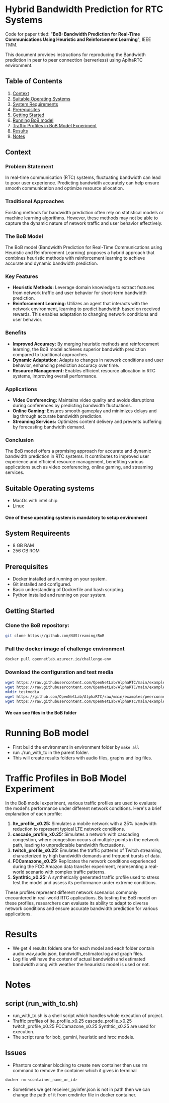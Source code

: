 # Hybrid Bandwidth Prediction for RTC Systems

 Code for paper titled: "__BoB: Bandwidth Prediction for Real-Time Communications Using Heuristic and Reinforcement Learning__", IEEE TMM.

This document provides instructions for reproducing the Bandwidth prediction in peer to peer connection (serverless) using AplhaRTC environment.

## Table of Contents
1. [Context](#context)
    <!-- - [Problem Statement](#problem-statement)
    - [Traditional Approches](#traditional-approaches)
    - [The BoB Model](#the-bob-model)
    - [Key Features](#key-features)
    - [Benefits](#benefits)
    - [Applications](#applications)
    - [Conclusion](#conclusion) -->
2. [Suitable Operating Systems](#suitable-operating-systems)
3. [System Requirements](#system-requirements)
4. [Prerequisites](#prerequisites)
5. [Getting Started](#getting-started)
   <!-- - [Clone the BoB repository](#clone-the-bob-repository)
   - [Pull the Docker image of the challenge environment](#pull-the-docker-image-of-the-challenge-environment)
   - [Download the configuration and test media](#download-the-configuration-and-test-media) -->
6. [Running BoB model](#running-bob-model)
7. [Traffic Profiles in BoB Model Experiment](#traffic-profiles-in-bob-model-experiment)
7. [Results](#results)
8. [Notes](#notes)
   <!-- - [script (run_with_tc.sh)](#script-run_with_tcsh)
   - [Issues](#issues) -->

## Context

### Problem Statement
In real-time communication (RTC) systems, fluctuating bandwidth can lead to poor user experience. Predicting bandwidth accurately can help ensure smooth communication and optimize resource allocation.

### Traditional Approaches
Existing methods for bandwidth prediction often rely on statistical models or machine learning algorithms. However, these methods may not be able to capture the dynamic nature of network traffic and user behavior effectively.

### The BoB Model
The BoB model (Bandwidth Prediction for Real-Time Communications using Heuristic and Reinforcement Learning) proposes a hybrid approach that combines heuristic methods with reinforcement learning to achieve accurate and dynamic bandwidth prediction.

### Key Features
- **Heuristic Methods:** Leverage domain knowledge to extract features from network traffic and user behavior for short-term bandwidth prediction.
- **Reinforcement Learning:** Utilizes an agent that interacts with the network environment, learning to predict bandwidth based on received rewards. This enables adaptation to changing network conditions and user behavior.

### Benefits
- **Improved Accuracy:** By merging heuristic methods and reinforcement learning, the BoB model achieves superior bandwidth prediction compared to traditional approaches.
- **Dynamic Adaptation:** Adapts to changes in network conditions and user behavior, enhancing prediction accuracy over time.
- **Resource Management:** Enables efficient resource allocation in RTC systems, improving overall performance.

### Applications
- **Video Conferencing:** Maintains video quality and avoids disruptions during conferences by predicting bandwidth fluctuations.
- **Online Gaming:** Ensures smooth gameplay and minimizes delays and lag through accurate bandwidth prediction.
- **Streaming Services:** Optimizes content delivery and prevents buffering by forecasting bandwidth demand.

### Conclusion
The BoB model offers a promising approach for accurate and dynamic bandwidth prediction in RTC systems. It contributes to improved user experience and efficient resource management, benefiting various applications such as video conferencing, online gaming, and streaming services.



## Suitable Operating systems
- MacOs with intel chip 
- Linux
#### One of these operating system is mandatory to setup environment

## System Requireents
- 8 GB RAM
- 256 GB ROM


## Prerequisites
- Docker installed and running on your system.
- Git installed and configured.
- Basic understanding of Dockerfile and bash scripting.
- Python installed and running on your system.



## Getting Started
### Clone the BoB repository:
```bash
git clone https://github.com/NUStreaming/BoB
```

### Pull the docker image of challenge environment
```bash
docker pull opennetlab.azurecr.io/challenge-env
```

### Download the configuration and test media
```bash
wget https://raw.githubusercontent.com/OpenNetLab/AlphaRTC/main/examples/peerconnection/serverless/corpus/receiver_pyinfer.json -O receiver_pyinfer.json
wget https://raw.githubusercontent.com/OpenNetLab/AlphaRTC/main/examples/peerconnection/serverless/corpus/sender_pyinfer.json -O sender_pyinfer.json
mkdir testmedia
wget https://github.com/OpenNetLab/AlphaRTC/raw/main/examples/peerconnection/serverless/corpus/testmedia/test.wav -O testmedia/test.wav
wget https://raw.githubusercontent.com/OpenNetLab/AlphaRTC/main/examples/peerconnection/serverless/corpus/testmedia/test.yuv -O testmedia/test.yuv
```
#### We can see files in the BoB folder

# Running BoB model
- First build the environment in environment folder by `make all`
- run ./run_with_tc in the parent folder.
- This will create results folders with audio files, graphs and log files.

# Traffic Profiles in BoB Model Experiment

In the BoB model experiment, various traffic profiles are used to evaluate the model's performance under different network conditions. Here's a brief explanation of each profile:

1. **lte_profile_x0.25:** Simulates a mobile network with a 25% bandwidth reduction to represent typical LTE network conditions.
2. **cascade_profile_x0.25:** Simulates a network with cascading congestion, where congestion occurs at multiple points in the network path, leading to unpredictable bandwidth fluctuations.
3. **twitch_profile_x0.25:** Emulates the traffic patterns of Twitch streaming, characterized by high bandwidth demands and frequent bursts of data.
4. **FCCamazone_x0.25:** Replicates the network conditions experienced during the FCC Amazon data transfer experiment, representing a real-world scenario with complex traffic patterns.
5. **Synthtic_x0.25:** A synthetically generated traffic profile used to stress test the model and assess its performance under extreme conditions.

These profiles represent different network scenarios commonly encountered in real-world RTC applications. By testing the BoB model on these profiles, researchers can evaluate its ability to adapt to diverse network conditions and ensure accurate bandwidth prediction for various applications.

# Results
- We get 4 results folders one for each model and each folder contain audio.wav,audio.json, bandwidth_estimator.log and graph files.
- Log file will have the content of actual bandwidth and estimated bandwidth along with weather the heauristic model is used or not.

# Notes
## script (run_with_tc.sh)
- run_with_tc.sh is a shell script which handles whole execution of project.
- Traffic profiles of lte_profile_x0.25 cascade_profile_x0.25 twitch_profile_x0.25 FCCamazone_x0.25 Synthtic_x0.25 are used for execution.
- The script runs for bob, gemini, heuristic and hrcc models.

## Issues
- Phantom container blocking to create new container then use rm command to remove the container which it gives in terminal
```bash
docker rm <container_name_or_id>
```
- Sometimes we get receiver_pyinfer.json is not in path then we can change the path of it from cmdinfer file in docker container.